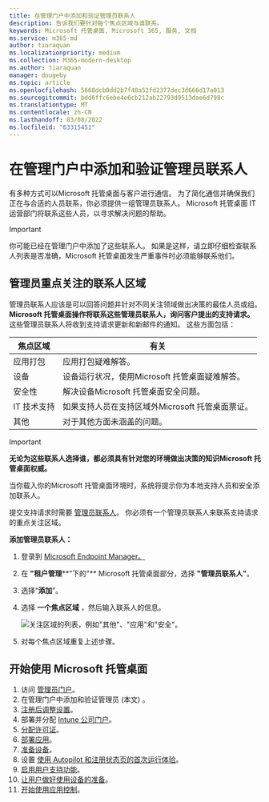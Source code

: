 ```yaml
---
title: 在管理门户中添加和验证管理员联系人
description: 告诉我们要针对每个焦点区域与谁联系。
keywords: Microsoft 托管桌面, Microsoft 365, 服务, 文档
ms.service: m365-md
author: tiaraquan
ms.localizationpriority: medium
ms.collection: M365-modern-desktop
ms.author: tiaraquan
manager: dougeby
ms.topic: article
ms.openlocfilehash: 5668dcb0dd2b7f48a52fd2377dec3d666d17a013
ms.sourcegitcommit: bdd6ffc6ebe4e6cb212ab22793d9513dae6d798c
ms.translationtype: MT
ms.contentlocale: zh-CN
ms.lasthandoff: 03/08/2022
ms.locfileid: "63315451"
---
```

# <a name="add-and-verify-admin-contacts-in-the-admin-portal"></a>在管理门户中添加和验证管理员联系人

有多种方式可以Microsoft 托管桌面与客户进行通信。 为了简化通信并确保我们正在与合适的人员联系，你必须提供一组管理员联系人。 Microsoft 托管桌面 IT 运营部门将联系这些人员，以寻求解决问题的帮助。

> [!IMPORTANT]
> 你可能已经在管理门户中添加了这些联系人。 如果是这样，请立即仔细检查联系人列表是否准确，Microsoft 托管桌面发生严重事件时必须能够联系他们。 

## <a name="admin-contact-areas-of-focus"></a>管理员重点关注的联系人区域

管理员联系人应该是可以回答问题并针对不同关注领域做出决策的最佳人员或组。 **Microsoft 托管桌面操作将联系这些管理员联系人，询问客户提出的支持请求。** 这些管理员联系人将收到支持请求更新和新邮件的通知。 这些方面包括：

| 焦点区域 | 有关 |
| ----- | ----- |
| 应用打包 | 应用打包疑难解答。 |
| 设备 | 设备运行状况，使用Microsoft 托管桌面疑难解答。 |
| 安全性 | 解决设备Microsoft 托管桌面安全问题。 |
| IT 技术支持 | 如果支持人员在支持区域外Microsoft 托管桌面票证。 |
| 其他 | 对于其他方面未涵盖的问题。 |

> [!IMPORTANT]
> **无论为这些联系人选择谁，都必须具有针对您的环境做出决策的知识Microsoft 托管桌面权威。**

当你载入你的Microsoft 托管桌面环境时，系统将提示你为本地支持人员和安全添加联系人。

提交支持请求时需要 [管理员联系人](../service-description/support.md)。 你必须有一个管理员联系人来联系支持请求的重点关注区域。

**添加管理员联系人：**

1. 登录到 [Microsoft Endpoint Manager。](https://endpoint.microsoft.com)
1. 在 **"租户管理****"下的"** Microsoft 托管桌面部分，选择 **"管理员联系人"**。
1. 选择“**添加**”。
1. 选择 **一个焦点区域** ，然后输入联系人的信息。

    ![关注区域的列表，例如"其他"、"应用"和"安全"。](../../media/areaoffocus.png)

1. 对每个焦点区域重复上述步骤。

## <a name="steps-to-get-started-with-microsoft-managed-desktop"></a>开始使用 Microsoft 托管桌面

1. 访问 [管理员门户](access-admin-portal.md)。
1. 在管理门户中添加和验证管理员 (本文) 。
1. [注册后调整设置](conditional-access.md)。
1. 部署并分配 [Intune 公司门户](company-portal.md)。
1. [分配许可证](assign-licenses.md)。
1. [部署应用](deploy-apps.md)。
1. [准备设备](Prepare-devices.md)。
1. 设置 [使用 Autopilot 和注册状态页的首次运行体验](esp-first-run.md)。
1. [启用用户支持功能](enable-support.md)。
1. [让用户做好使用设备的准备](get-started-devices.md)。
1. [开始使用应用控制](get-started-app-control.md)。
